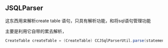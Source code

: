 ## JSQLParser

这东西用来解析create table 语句，只具有解析功能，和将sql语句管理功能

主要是利用它自带的累去解析，

```java
CreateTable createTable = (CreateTable) CCJSqlParserUtil.parse(statement);
```



